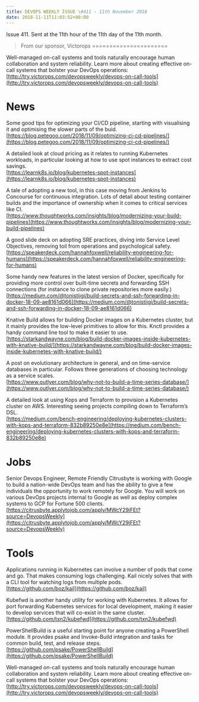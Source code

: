 ```yaml
---
title: DEVOPS WEEKLY ISSUE \#411 - 11th November 2018 
date: 2018-11-11T11:03:52+00:00
---
```


Issue 411. Sent at the 11th hour of the 11th day of the 11th month.


>From our sponsor, Victorops
======================

Well-managed on-call systems and tools naturally encourage human collaboration and system reliability. Learn more about creating effective on-call systems that bolster your DevOps operations:
<br>[http://try.victorops.com/devopsweekly/devops-on-call-tools](http://try.victorops.com/devopsweekly/devops-on-call-tools)


News
====

Some good tips for optimizing your CI/CD pipeline, starting with visualising it and optimising the slower parts of the buid.
<br>[https://blog.petegoo.com/2018/11/09/optimizing-ci-cd-pipelines/](https://blog.petegoo.com/2018/11/09/optimizing-ci-cd-pipelines/)


A detailed look at cloud pricing as it relates to running Kubernetes workloads, in particular looking at how to use spot instances to extract cost savings.
<br>[https://learnk8s.io/blog/kubernetes-spot-instances](https://learnk8s.io/blog/kubernetes-spot-instances)


A tale of adopting a new tool, in this case moving from Jenkins to Concourse for continuous integration. Lots of detail about testing container builds and the importance of ownership when it comes to critical services like CI.
<br>[https://www.thoughtworks.com/insights/blog/modernizing-your-build-pipelines](https://www.thoughtworks.com/insights/blog/modernizing-your-build-pipelines)


A good slide deck on adopting SRE practices, diving into Service Level Objectives, removing toil from operations and psychological safety.
<br>[https://speakerdeck.com/hannahfoxwell/reliability-engineering-for-humans](https://speakerdeck.com/hannahfoxwell/reliability-engineering-for-humans)


Some handy new features in the latest version of Docker, specifically for providing more control over built-time secrets and forwarding SSH connections (for instance to clone private repositories more easily.)
<br>[https://medium.com/@tonistiigi/build-secrets-and-ssh-forwarding-in-docker-18-09-ae8161d066](https://medium.com/@tonistiigi/build-secrets-and-ssh-forwarding-in-docker-18-09-ae8161d066)


Knative Build allows for building Docker images on a Kubernetes cluster, but it mainly provides the low-level primitives to allow for this. Knctl provides a handy command line tool to make it easier to use.
<br>[https://starkandwayne.com/blog/build-docker-images-inside-kubernetes-with-knative-build/](https://starkandwayne.com/blog/build-docker-images-inside-kubernetes-with-knative-build/)


A post on evolutionary architecture in general, and on time-service databases in particular. Follows three generations of choosing technology as a service scales.
<br>[https://www.outlyer.com/blog/why-not-to-build-a-time-series-database/](https://www.outlyer.com/blog/why-not-to-build-a-time-series-database/)


A detailed look at using Kops and Terraform to provision a Kubernetes cluster on AWS. Interesting seeing projects compiling down to Terraform’s DSL.
<br>[https://medium.com/bench-engineering/deploying-kubernetes-clusters-with-kops-and-terraform-832b89250e8e](https://medium.com/bench-engineering/deploying-kubernetes-clusters-with-kops-and-terraform-832b89250e8e)


Jobs
====

Senior Devops Engineer, Remote Friendly
Citrusbyte is working with Google to build a nation-wide DevOps team and has the ability to give a few individuals the opportunity to work remotely for Google. You will work on various DevOps projects internal to Google as well as deploy complex systems to GCP for Fortune 500 clients.
<br>[https://citrusbyte.applytojob.com/apply/MWcY29iFEt?source=DevopsWeekly](https://citrusbyte.applytojob.com/apply/MWcY29iFEt?source=DevopsWeekly)


Tools
====

Applications running in Kubernetes can involve a number of pods that come and go. That makes consuming logs challenging. Kail nicely solves that with a CLI tool for watching logs from multiple pods.
<br>[https://github.com/boz/kail](https://github.com/boz/kail)


Kubefwd is another handy utility for working with Kubernetes. It allows for port forwarding Kubernetes services for local development, making it easier to develop services that will co-exist in the same cluster.
<br>[https://github.com/txn2/kubefwd](https://github.com/txn2/kubefwd)


PowerShellBuild is a useful starting point for anyone creating a PowerShell module. It provides psake and Invoke-Build integration and tasks for common build, test, and release steps.
<br>[https://github.com/psake/PowerShellBuild](https://github.com/psake/PowerShellBuild)



Well-managed on-call systems and tools naturally encourage human collaboration and system reliability. Learn more about creating effective on-call systems that bolster your DevOps operations:
<br>[http://try.victorops.com/devopsweekly/devops-on-call-tools](http://try.victorops.com/devopsweekly/devops-on-call-tools)



